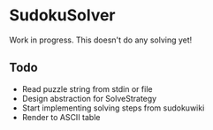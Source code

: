 # SudokuSolver

Work in progress. This doesn't do any solving yet!

## Todo

- Read puzzle string from stdin or file
- Design abstraction for SolveStrategy
- Start implementing solving steps from sudokuwiki
- Render to ASCII table
